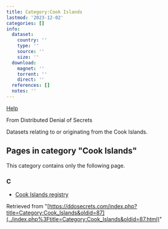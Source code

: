 ```yaml
---
title: Category:Cook Islands
lastmod: '2023-12-02'
categories: []
info:
  dataset:
    country: ''
    type: ''
    source: ''
    size: ''
  download:
    magnet: ''
    torrent: ''
    direct: ''
  references: []
  notes: ''
---
```




[Help](https://www.mediawiki.org/wiki/Special:MyLanguage/Help:Categories)

From Distributed Denial of Secrets

Datasets relating to or originating from the Cook Islands.

## Pages in category "Cook Islands"

This category contains only the following page.

### C

- [Cook Islands
registry](Cook_Islands_registry.html "Cook Islands registry")

Retrieved from
"[https://ddosecrets.com/index.php?title=Category:Cook_Islands&oldid=87](../index.php%3Ftitle=Category:Cook_Islands&oldid=87.html)"

